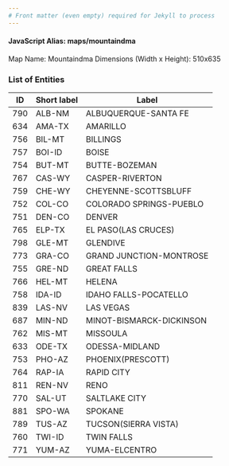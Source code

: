 ```yaml
---
# Front matter (even empty) required for Jekyll to process
---
```


#### JavaScript Alias: maps/mountaindma

Map Name: Mountaindma
Dimensions (Width x Height): 510x635





### List of Entities

ID | Short label | Label
---|---|---|
790|ALB-NM|ALBUQUERQUE-SANTA FE
634|AMA-TX|AMARILLO
756|BIL-MT|BILLINGS
757|BOI-ID|BOISE
754|BUT-MT|BUTTE-BOZEMAN
767|CAS-WY|CASPER-RIVERTON
759|CHE-WY|CHEYENNE-SCOTTSBLUFF
752|COL-CO|COLORADO SPRINGS-PUEBLO
751|DEN-CO|DENVER
765|ELP-TX|EL PASO(LAS CRUCES)
798|GLE-MT|GLENDIVE
773|GRA-CO|GRAND JUNCTION-MONTROSE
755|GRE-ND|GREAT FALLS
766|HEL-MT|HELENA
758|IDA-ID|IDAHO FALLS-POCATELLO
839|LAS-NV|LAS VEGAS
687|MIN-ND|MINOT-BISMARCK-DICKINSON
762|MIS-MT|MISSOULA
633|ODE-TX|ODESSA-MIDLAND
753|PHO-AZ|PHOENIX(PRESCOTT)
764|RAP-IA|RAPID CITY
811|REN-NV|RENO
770|SAL-UT|SALTLAKE CITY
881|SPO-WA|SPOKANE
789|TUS-AZ|TUCSON(SIERRA VISTA)
760|TWI-ID|TWIN FALLS
771|YUM-AZ|YUMA-ELCENTRO

